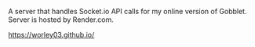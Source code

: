 A server that handles Socket.io API calls for my online version of Gobblet. Server is hosted by Render.com.

https://worley03.github.io/
